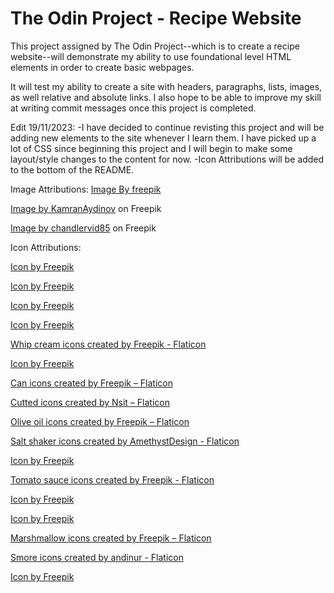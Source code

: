 # The Odin Project - Recipe Website

This project assigned by The Odin Project--which is to create a recipe website--will demonstrate my ability to use foundational level HTML elements in order to create basic webpages.

It will test my ability to create a site with headers, paragraphs, lists, images, as well relative and absolute links. I also hope to be able to improve my skill at writing commit messages once this project is completed.

Edit 19/11/2023:
-I have decided to continue revisting this project and will be adding new elements to the site whenever I learn them. I have picked up a lot of CSS since beginning this project and I will begin to make some layout/style changes to the content for now.
-Icon Attributions will be added to the bottom of the README.







Image Attributions:
<a href="https://www.freepik.com/free-ai-image/ai-generated-image-banana_58598070.htm#page=2&query=banana%20peanut%20butter%20smoothie&position=6&from_view=search&track=ais&uuid=2f06062c-9f39-463a-8230-8b0f0e759153">Image By freepik</a>


<a href="https://www.freepik.com/free-photo/front-close-view-delicious-tomato-soup-with-bread-rusks-greens-grey-soup-meal-dinner-vegetable_10784896.htm#page=2&query=cream%20of%20tomato%20soup&position=37&from_view=search&track=ais&uuid=51cb4b33-4aea-41e7-b020-73c55ae53298">Image by KamranAydinov</a> on Freepik

<a href="https://www.freepik.com/free-photo/homemade-traditional-smore-wooden-table-ai-generative_41369895.htm#query=smores&position=0&from_view=search&track=sph&uuid=39f525c6-f737-444e-bca3-d588782f0a4c">Image by chandlervid85</a> on Freepik

Icon Attributions:

<a href="https://www.freepik.com/icon/banana_3578232">Icon by Freepik</a>

<a href="https://www.freepik.com/icon/peanut-butter_734780">Icon by Freepik</a>

<a href="https://www.freepik.com/icon/yogurt_199587">Icon by Freepik</a>

<a href="https://www.freepik.com/icon/milk_372973#fromView=search&term=milk&page=1&position=1&track=ais">Icon by Freepik</a>

<a href="https://www.flaticon.com/free-icons/whip-cream" title="whip cream icons">Whip cream icons created by Freepik - Flaticon</a>

<a href="https://www.freepik.com/icon/smoothies_3280087#fromView=search&term=banana+smoothie&page=1&position=6&track=ais">Icon by Freepik</a>

<a href="https://www.flaticon.com/free-icons/can" title="can icons">Can icons created by Freepik – Flaticon</a>

<a href="https://www.flaticon.com/free-icons/cutted" title="cutted icons">Cutted icons created by Nsit – Flaticon</a>

<a href="https://www.flaticon.com/free-icons/olive-oil" title="olive oil icons">Olive oil icons created by Freepik – Flaticon</a>

<a href="https://www.flaticon.com/free-icons/salt-shaker" title="salt shaker icons">Salt shaker icons created by AmethystDesign - Flaticon</a>

<a href="https://www.freepik.com/icon/glass-water_3248369#fromView=search&term=water&page=1&position=8&track=ais">Icon by Freepik</a>

<a href="https://www.flaticon.com/free-icons/tomato-sauce" title="tomato sauce icons">Tomato sauce icons created by Freepik - Flaticon</a>

<a href="https://www.freepik.com/icon/chocolate-bar_4142995#fromView=search&term=chocolate&page=1&position=1&track=ais">Icon by Freepik</a>

<a href="https://www.freepik.com/icon/afikoman_7225210#fromView=search&term=graham+cracker&page=1&position=0&track=ais">Icon by Freepik</a>

<a href="https://www.flaticon.com/free-icons/marshmallow" title="marshmallow icons">Marshmallow icons created by Freepik – Flaticon</a>

<a href="https://www.flaticon.com/free-icons/smore" title="smore icons">Smore icons created by andinur - Flaticon</a>

<a href="https://www.freepik.com/icon/cookie_541732#fromView=search&term=cookie&page=1&position=12&track=ais">Icon by Freepik</a>